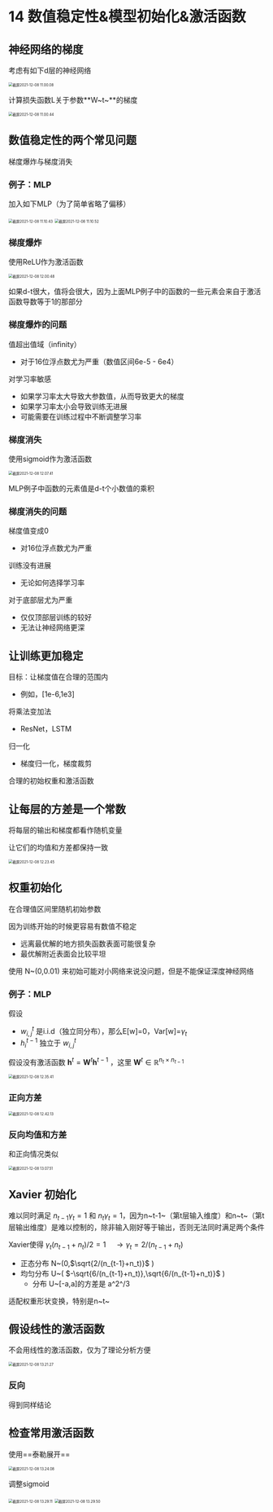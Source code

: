 # 14 数值稳定性&模型初始化&激活函数

## 神经网络的梯度

考虑有如下d层的神经网络

<img src="/Users/hanyixiao/Library/Application Support/typora-user-images/截屏2021-12-08 11.00.08.png" alt="截屏2021-12-08 11.00.08" style="zoom:50%;" />

计算损失函数L关于参数**W~t~**的梯度

<img src="/Users/hanyixiao/Library/Application Support/typora-user-images/截屏2021-12-08 11.00.44.png" alt="截屏2021-12-08 11.00.44" style="zoom:50%;" />

## 数值稳定性的两个常见问题

梯度爆炸与梯度消失

### 例子：MLP

加入如下MLP（为了简单省略了偏移）

<img src="/Users/hanyixiao/Library/Application Support/typora-user-images/截屏2021-12-08 11.10.43.png" alt="截屏2021-12-08 11.10.43" style="zoom:50%;" />

<img src="/Users/hanyixiao/Library/Application Support/typora-user-images/截屏2021-12-08 11.10.52.png" alt="截屏2021-12-08 11.10.52" style="zoom:50%;" />

### 梯度爆炸

使用ReLU作为激活函数

<img src="/Users/hanyixiao/Library/Application Support/typora-user-images/截屏2021-12-08 12.00.48.png" alt="截屏2021-12-08 12.00.48" style="zoom:50%;" />

如果d-t很大，值将会很大，因为上面MLP例子中的函数的一些元素会来自于激活函数导数等于1的那部分

### 梯度爆炸的问题

值超出值域（infinity）

- 对于16位浮点数尤为严重（数值区间6e-5 - 6e4）

对学习率敏感

- 如果学习率太大导致大参数值，从而导致更大的梯度
- 如果学习率太小会导致训练无进展
- 可能需要在训练过程中不断调整学习率

### 梯度消失

使用sigmoid作为激活函数

<img src="/Users/hanyixiao/Library/Application Support/typora-user-images/截屏2021-12-08 12.07.41.png" alt="截屏2021-12-08 12.07.41" style="zoom:50%;" />

MLP例子中函数的元素值是d-t个小数值的乘积

### 梯度消失的问题

梯度值变成0

- 对16位浮点数尤为严重

训练没有进展

- 无论如何选择学习率

对于底部层尤为严重

- 仅仅顶部层训练的较好
- 无法让神经网络更深

## 让训练更加稳定

目标：让梯度值在合理的范围内

- 例如，[1e-6,1e3]

将乘法变加法

- ResNet，LSTM

归一化

- 梯度归一化，梯度裁剪

合理的初始权重和激活函数

## 让每层的方差是一个常数

将每层的输出和梯度都看作随机变量

让它们的均值和方差都保持一致

<img src="/Users/hanyixiao/Library/Application Support/typora-user-images/截屏2021-12-08 12.23.45.png" alt="截屏2021-12-08 12.23.45" style="zoom:50%;" />

## 权重初始化

在合理值区间里随机初始参数

因为训练开始的时候更容易有数值不稳定

- 远离最优解的地方损失函数表面可能很复杂
- 最优解附近表面会比较平坦

使用 N~(0,0.01) 来初始可能对小网络来说没问题，但是不能保证深度神经网络

### 例子：MLP

假设

- $w_{i,j}^t$ 是i.i.d（独立同分布），那么E[w]=0，Var[w]=$\gamma_t$
- $h_i^{t-1}$ 独立于 $w_{i,j}^t$

假设没有激活函数 $\pmb{h}^t=\pmb{W}^t\pmb{h}^{t-1}$ ，这里 $\pmb{W}^t\in\mathbb{R}^{n_t\times n_{t-1}}$

<img src="/Users/hanyixiao/Library/Application Support/typora-user-images/截屏2021-12-08 12.35.41.png" alt="截屏2021-12-08 12.35.41" style="zoom:50%;" />

### 正向方差

<img src="/Users/hanyixiao/Library/Application Support/typora-user-images/截屏2021-12-08 12.42.13.png" alt="截屏2021-12-08 12.42.13" style="zoom:50%;" />

 ### 反向均值和方差

和正向情况类似

<img src="/Users/hanyixiao/Library/Application Support/typora-user-images/截屏2021-12-08 13.07.51.png" alt="截屏2021-12-08 13.07.51" style="zoom:50%;" />

## Xavier 初始化

难以同时满足 $n_{t-1}\gamma_t=1$ 和 $n_{t}\gamma_t=1$，因为n~t-1~（第t层输入维度）和n~t~（第t层输出维度）是难以控制的，除非输入刚好等于输出，否则无法同时满足两个条件

Xavier使得 $\gamma_t(n_{t-1}+n_t)/2=1\quad\to \gamma_t=2/(n_{t-1}+n_t)$

- 正态分布 N~(0,$\sqrt{2/(n_{t-1}+n_t)}$ )
- 均匀分布 U~( $-\sqrt{6/(n_{t-1}+n_t)},\sqrt{6/(n_{t-1}+n_t)}$ )
  - 分布 U~[-a,a]的方差是 a^2^/3

适配权重形状变换，特别是n~t~

## 假设线性的激活函数

不会用线性的激活函数，仅为了理论分析方便

<img src="/Users/hanyixiao/Library/Application Support/typora-user-images/截屏2021-12-08 13.21.27.png" alt="截屏2021-12-08 13.21.27" style="zoom:50%;" />

### 反向

得到同样结论

## 检查常用激活函数

使用==泰勒展开==

<img src="/Users/hanyixiao/Library/Application Support/typora-user-images/截屏2021-12-08 13.24.08.png" alt="截屏2021-12-08 13.24.08" style="zoom:50%;" />

调整sigmoid

<img src="/Users/hanyixiao/Library/Application Support/typora-user-images/截屏2021-12-08 13.29.11.png" alt="截屏2021-12-08 13.29.11" style="zoom:50%;" />

<img src="/Users/hanyixiao/Library/Application Support/typora-user-images/截屏2021-12-08 13.29.50.png" alt="截屏2021-12-08 13.29.50" style="zoom:50%;" />